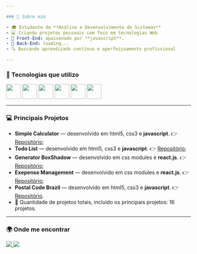 ```yaml
---

### 🧠 Sobre mim

- 🎓 Estudante de **Análise e Desenvolvimento de Sistemas**
- 💻 Criando projetos pessoais com foco em tecnologias Web
- 📌 Front-End: apaixonado por **javascript**.
- 📌 Back-End: loading...
- 🔍 Buscando aprendizado contínuo e aperfeiçoamento profissional

---
```


### 🚀 Tecnologias que utilizo

<div align="left">
  <img src="https://cdn.jsdelivr.net/gh/devicons/devicon/icons/html5/html5-original.svg" width="40" height="40"/>
  <img src="https://cdn.jsdelivr.net/gh/devicons/devicon/icons/css3/css3-original.svg" width="40" height="40"/>
  <img src="https://cdn.simpleicons.org/javascript/F7DF1E" width="40" height="40"/>
  <img src="https://cdn.jsdelivr.net/gh/devicons/devicon/icons/typescript/typescript-original.svg" width="40" height="40"/>
  <img src="https://cdn.jsdelivr.net/gh/devicons/devicon/icons/react/react-original.svg" width="40" height="40"/>
  <img src="https://cdn.jsdelivr.net/gh/devicons/devicon/icons/git/git-original.svg" width="40" height="40"/>
</div>

---

### 💻 Principais Projetos

- **Simple Calculator** — desenvolvido em html5, css3 e **javascript**. 👉 [Repositório](https://github.com/eupedrobarbosa03/simple-calculator);
- **Todo List** — desenvolvido em html5, css3 e **javascript**. 👉 [Repositório](https://github.com/eupedrobarbosa03/todo-list);
- **Generator BoxShadow** — desenvolvido em css modules e **react.js**. 👉 [Repositório](https://github.com/eupedrobarbosa03/generator-boxShadow);
- **Exepense Management** — desenvolvido em css modules e **react.js**. 👉 [Repositório](https://github.com/eupedrobarbosa03/expense-management);
- **Postal Code Brazil** — desenvolvido em html5, css3 e **javascript**. 👉 [Repositório](https://github.com/eupedrobarbosa03/postal-code-brazil).
- 📜 Quantidade de projetos totais, incluido os principais projetos: 16 projetos.

---

### 🌍 Onde me encontrar

<p align="left">
  <a href="https://github.com/eupedrobarbosa03" target="_blank">
    <img src="https://img.shields.io/badge/GitHub-181717?style=for-the-badge&logo=github&logoColor=white" />
  </a>
  <a href="https://www.linkedin.com/in/eupedrobarbosa/" target="_blank">
    <img src="https://img.shields.io/badge/LinkedIn-0077B5?style=for-the-badge&logo=linkedin&logoColor=white" />
  </a>
</p>



































